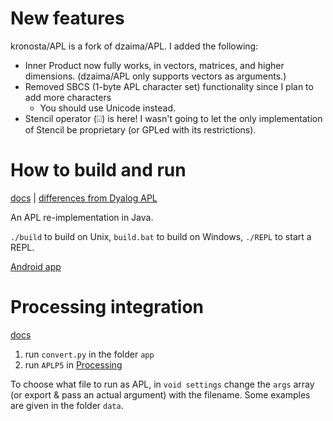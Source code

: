 # New features
kronosta/APL is a fork of dzaima/APL. I added the following:
- Inner Product now fully works, in vectors, matrices, and higher dimensions. (dzaima/APL only supports vectors as arguments.)
- Removed SBCS (1-byte APL character set) functionality since I plan to add more characters
  - You should use Unicode instead.
- Stencil operator (⌺) is here! I wasn't going to let the only implementation of Stencil be proprietary (or GPLed with its restrictions).


# How to build and run
[docs](https://github.com/dzaima/APL/blob/master/docs/chars.txt) | [differences from Dyalog APL](https://github.com/dzaima/APL/blob/master/docs/differences.txt)

An APL re-implementation in Java.

`./build` to build on Unix, `build.bat` to build on Windows, `./REPL` to start a REPL.

[Android app](https://github.com/dzaima/APL/tree/master/AndroidIDE)

# Processing integration

[docs](https://github.com/dzaima/APL/blob/master/APLP5/docs)

1. run `convert.py` in the folder `app`
2. run `APLP5` in [Processing](https://processing.org)

To choose what file to run as APL, in `void settings` change the `args` array (or export & pass an actual argument) with the filename. Some examples are given in the folder `data`.
